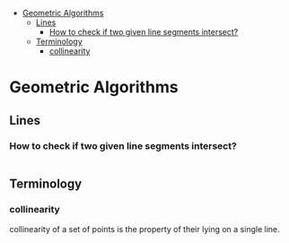 <!--ts-->
   * [Geometric Algorithms](#geometric-algorithms)
      * [Lines](#lines)
         * [How to check if two given line segments intersect?](#how-to-check-if-two-given-line-segments-intersect)
      * [Terminology](#terminology)
         * [collinearity](#collinearity)

<!-- Added by: gil_diy, at: Sun 06 Feb 2022 13:35:49 IST -->

<!--te-->

# Geometric Algorithms

## Lines

### How to check if two given line segments intersect?

```python

```


## Terminology

### collinearity

collinearity of a set of points is the property of their lying on a single line.
